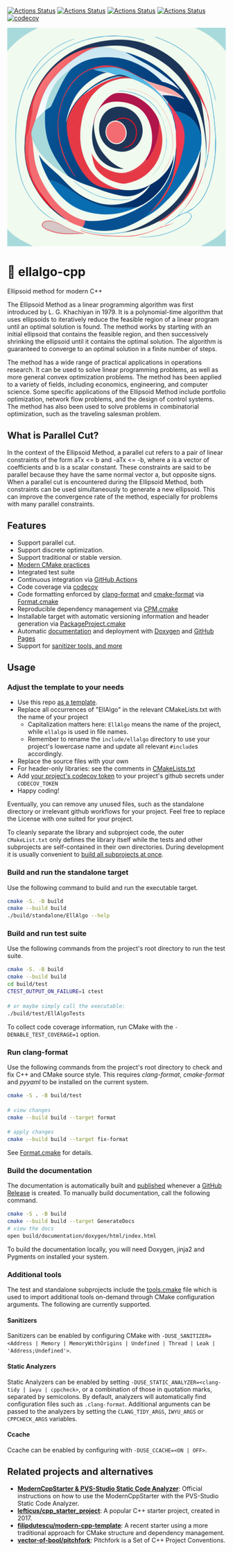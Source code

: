 [![Actions Status](https://github.com/luk036/ellalgo-cpp/workflows/MacOS/badge.svg)](https://github.com/luk036/ellalgo-cpp/actions)
[![Actions Status](https://github.com/luk036/ellalgo-cpp/workflows/Windows/badge.svg)](https://github.com/luk036/ellalgo-cpp/actions)
[![Actions Status](https://github.com/luk036/ellalgo-cpp/workflows/Ubuntu/badge.svg)](https://github.com/luk036/ellalgo-cpp/actions)
[![Actions Status](https://github.com/luk036/ellalgo-cpp/workflows/Install/badge.svg)](https://github.com/luk036/ellalgo-cpp/actions)
[![codecov](https://codecov.io/gh/luk036/ellalgo-cpp/branch/master/graph/badge.svg)](https://codecov.io/gh/luk036/ellalgo-cpp)

<p align="center">
  <img src="./ellipsoid-method-for-convex-optimization.svg"/>
</p>

# 🏉 ellalgo-cpp

Ellipsoid method for modern C++

The Ellipsoid Method as a linear programming algorithm was first introduced by L. G. Khachiyan in 1979. It is a polynomial-time algorithm that uses ellipsoids to iteratively reduce the feasible region of a linear program until an optimal solution is found. The method works by starting with an initial ellipsoid that contains the feasible region, and then successively shrinking the ellipsoid until it contains the optimal solution. The algorithm is guaranteed to converge to an optimal solution in a finite number of steps.

The method has a wide range of practical applications in operations research. It can be used to solve linear programming problems, as well as more general convex optimization problems. The method has been applied to a variety of fields, including economics, engineering, and computer science. Some specific applications of the Ellipsoid Method include portfolio optimization, network flow problems, and the design of control systems. The method has also been used to solve problems in combinatorial optimization, such as the traveling salesman problem.

## What is Parallel Cut?

In the context of the Ellipsoid Method, a parallel cut refers to a pair of linear constraints of the form aTx <= b and -aTx <= -b, where a is a vector of coefficients and b is a scalar constant. These constraints are said to be parallel because they have the same normal vector a, but opposite signs. When a parallel cut is encountered during the Ellipsoid Method, both constraints can be used simultaneously to generate a new ellipsoid. This can improve the convergence rate of the method, especially for problems with many parallel constraints. 

## Features

- Support parallel cut.
- Support discrete optimization.
- Support traditional or stable version.
- [Modern CMake practices](https://pabloariasal.github.io/2018/02/19/its-time-to-do-cmake-right/)
- Integrated test suite
- Continuous integration via [GitHub Actions](https://help.github.com/en/actions/)
- Code coverage via [codecov](https://codecov.io)
- Code formatting enforced by [clang-format](https://clang.llvm.org/docs/ClangFormat.html) and [cmake-format](https://github.com/cheshirekow/cmake_format) via [Format.cmake](https://github.com/TheLartians/Format.cmake)
- Reproducible dependency management via [CPM.cmake](https://github.com/TheLartians/CPM.cmake)
- Installable target with automatic versioning information and header generation via [PackageProject.cmake](https://github.com/TheLartians/PackageProject.cmake)
- Automatic [documentation](https://thelartians.github.io/ModernCppStarter) and deployment with [Doxygen](https://www.doxygen.nl) and [GitHub Pages](https://pages.github.com)
- Support for [sanitizer tools, and more](#additional-tools)

## Usage

### Adjust the template to your needs

- Use this repo [as a template](https://help.github.com/en/github/creating-cloning-and-archiving-repositories/creating-a-repository-from-a-template).
- Replace all occurrences of "EllAlgo" in the relevant CMakeLists.txt with the name of your project
  - Capitalization matters here: `EllAlgo` means the name of the project, while `ellalgo` is used in file names.
  - Remember to rename the `include/ellalgo` directory to use your project's lowercase name and update all relevant `#include`s accordingly.
- Replace the source files with your own
- For header-only libraries: see the comments in [CMakeLists.txt](CMakeLists.txt)
- Add [your project's codecov token](https://docs.codecov.io/docs/quick-start) to your project's github secrets under `CODECOV_TOKEN`
- Happy coding!

Eventually, you can remove any unused files, such as the standalone directory or irrelevant github workflows for your project.
Feel free to replace the License with one suited for your project.

To cleanly separate the library and subproject code, the outer `CMakeList.txt` only defines the library itself while the tests and other subprojects are self-contained in their own directories.
During development it is usually convenient to [build all subprojects at once](#build-everything-at-once).

### Build and run the standalone target

Use the following command to build and run the executable target.

```bash
cmake -S. -B build
cmake --build build
./build/standalone/EllAlgo --help
```

### Build and run test suite

Use the following commands from the project's root directory to run the test suite.

```bash
cmake -S. -B build
cmake --build build
cd build/test
CTEST_OUTPUT_ON_FAILURE=1 ctest

# or maybe simply call the executable:
./build/test/EllAlgoTests
```

To collect code coverage information, run CMake with the `-DENABLE_TEST_COVERAGE=1` option.

### Run clang-format

Use the following commands from the project's root directory to check and fix C++ and CMake source style.
This requires _clang-format_, _cmake-format_ and _pyyaml_ to be installed on the current system.

```bash
cmake -S . -B build/test

# view changes
cmake --build build --target format

# apply changes
cmake --build build --target fix-format
```

See [Format.cmake](https://github.com/TheLartians/Format.cmake) for details.

### Build the documentation

The documentation is automatically built and [published](https://luk036.github.io/ellalgo-cpp) whenever a [GitHub Release](https://help.github.com/en/github/administering-a-repository/managing-releases-in-a-repository) is created.
To manually build documentation, call the following command.

```bash
cmake -S . -B build
cmake --build build --target GenerateDocs
# view the docs
open build/documentation/doxygen/html/index.html
```

To build the documentation locally, you will need Doxygen, jinja2 and Pygments on installed your system.

### Additional tools

The test and standalone subprojects include the [tools.cmake](cmake/tools.cmake) file which is used to import additional tools on-demand through CMake configuration arguments.
The following are currently supported.

#### Sanitizers

Sanitizers can be enabled by configuring CMake with `-DUSE_SANITIZER=<Address | Memory | MemoryWithOrigins | Undefined | Thread | Leak | 'Address;Undefined'>`.

#### Static Analyzers

Static Analyzers can be enabled by setting `-DUSE_STATIC_ANALYZER=<clang-tidy | iwyu | cppcheck>`, or a combination of those in quotation marks, separated by semicolons.
By default, analyzers will automatically find configuration files such as `.clang-format`.
Additional arguments can be passed to the analyzers by setting the `CLANG_TIDY_ARGS`, `IWYU_ARGS` or `CPPCHECK_ARGS` variables.

#### Ccache

Ccache can be enabled by configuring with `-DUSE_CCACHE=<ON | OFF>`.

## Related projects and alternatives

- [**ModernCppStarter & PVS-Studio Static Code Analyzer**](https://github.com/viva64/pvs-studio-cmake-examples/tree/master/modern-cpp-starter): Official instructions on how to use the ModernCppStarter with the PVS-Studio Static Code Analyzer.
- [**lefticus/cpp_starter_project**](https://github.com/lefticus/cpp_starter_project/): A popular C++ starter project, created in 2017.
- [**filipdutescu/modern-cpp-template**](https://github.com/filipdutescu/modern-cpp-template): A recent starter using a more traditional approach for CMake structure and dependency management.
- [**vector-of-bool/pitchfork**](https://github.com/vector-of-bool/pitchfork/): Pitchfork is a Set of C++ Project Conventions.
